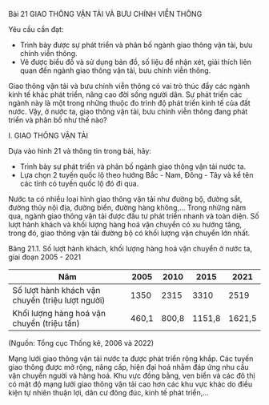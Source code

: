 Bài 21 GIAO THÔNG VẬN TẢI VÀ BƯU CHÍNH VIỄN THÔNG

Yêu cầu cần đạt:
- Trình bày được sự phát triển và phân bố ngành giao thông vận tải, bưu chính viễn thông.
- Vẽ được biểu đồ và sử dụng bản đồ, số liệu để nhận xét, giải thích liên quan đến ngành giao thông vận tải, bưu chính viễn thông.

Giao thông vận tải và bưu chính viễn thông có vai trò thúc đẩy các ngành kinh tế khác phát triển, nâng cao đời sống người dân. Sự phát triển các ngành này là một trong những thuộc đo trình độ phát triển kinh tế của đất nước. Vậy, ở nước ta, giao thông vận tải, bưu chính viễn thông đang phát triển và phân bố như thế nào?

I. GIAO THÔNG VẬN TẢI

Dựa vào hình 21 và thông tin trong bài, hãy:
- Trình bày sự phát triển và phân bố ngành giao thông vận tải nước ta.
- Lựa chọn 2 tuyến quốc lộ theo hướng Bắc - Nam, Đông - Tây và kể tên các tỉnh có tuyến quốc lộ đó đi qua.

Nước ta có nhiều loại hình giao thông vận tải như đường bộ, đường sắt, đường thủy nội địa, đường biển, đường hàng không,... Trong những năm qua, ngành giao thông vận tải được đầu tư phát triển nhanh và toàn diện. Số lượt hành khách và khối lượng hàng hoá vận chuyển có xu hướng tăng, trong đó, giao thông vận tải đường bộ có khối lượng vận chuyển lớn nhất.

Bảng 21.1. Số lượt hành khách, khối lượng hàng hoá vận chuyển ở nước ta, giai đoạn 2005 - 2021

| Năm | 2005 | 2010 | 2015 | 2021 |
|------|------|------|------|------|
| Số lượt hành khách vận chuyển (triệu lượt người) | 1350 | 2315 | 3310 | 2519 |
| Khối lượng hàng hoá vận chuyển (triệu tấn) | 460,1 | 800,8 | 1151,8 | 1621,5 |

(Nguồn: Tổng cục Thống kê, 2006 và 2022)

Mạng lưới giao thông vận tải nước ta được phát triển rộng khắp. Các tuyến giao thông được mở rộng, nâng cấp, hiện đại hoá nhằm đáp ứng nhu cầu vận chuyển người và hàng hoá. Khu vực đồng bằng, ven biển và các đô thị có mật độ mạng lưới giao thông vận tải cao hơn các khu vực khác do điều kiện tự nhiên thuận lợi, dân cư đông đúc, kinh tế phát triển,...
